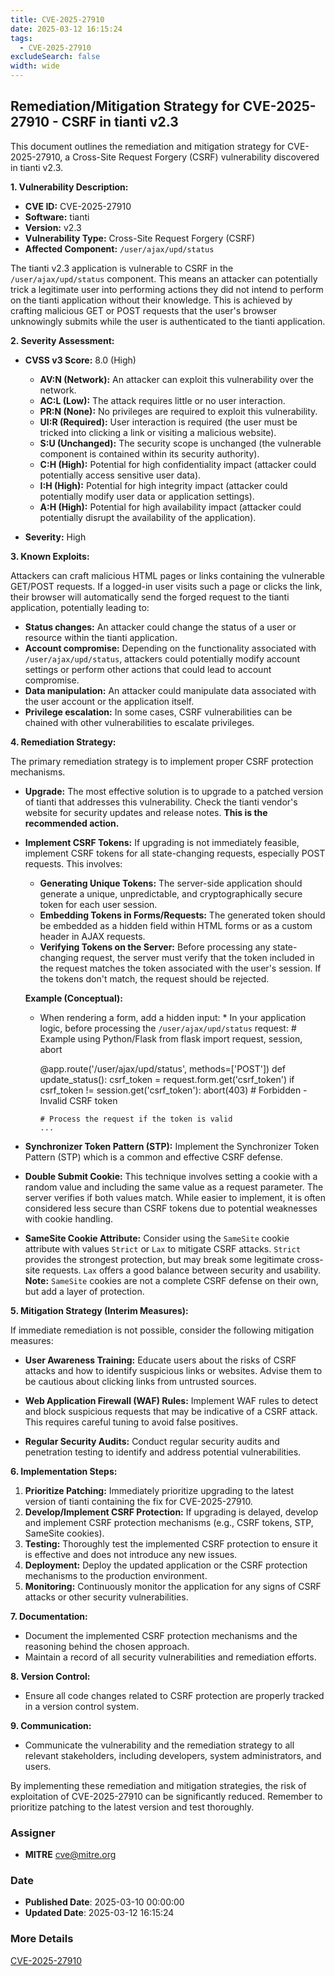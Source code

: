 ```yaml
---
title: CVE-2025-27910
date: 2025-03-12 16:15:24
tags:
  - CVE-2025-27910
excludeSearch: false
width: wide
---
```


## Remediation/Mitigation Strategy for CVE-2025-27910 - CSRF in tianti v2.3

This document outlines the remediation and mitigation strategy for CVE-2025-27910, a Cross-Site Request Forgery (CSRF) vulnerability discovered in tianti v2.3.

**1. Vulnerability Description:**

*   **CVE ID:** CVE-2025-27910
*   **Software:** tianti
*   **Version:** v2.3
*   **Vulnerability Type:** Cross-Site Request Forgery (CSRF)
*   **Affected Component:** `/user/ajax/upd/status`

The tianti v2.3 application is vulnerable to CSRF in the `/user/ajax/upd/status` component. This means an attacker can potentially trick a legitimate user into performing actions they did not intend to perform on the tianti application without their knowledge.  This is achieved by crafting malicious GET or POST requests that the user's browser unknowingly submits while the user is authenticated to the tianti application.

**2. Severity Assessment:**

*   **CVSS v3 Score:** 8.0 (High)
    *   **AV:N (Network):** An attacker can exploit this vulnerability over the network.
    *   **AC:L (Low):** The attack requires little or no user interaction.
    *   **PR:N (None):** No privileges are required to exploit this vulnerability.
    *   **UI:R (Required):** User interaction is required (the user must be tricked into clicking a link or visiting a malicious website).
    *   **S:U (Unchanged):**  The security scope is unchanged (the vulnerable component is contained within its security authority).
    *   **C:H (High):**  Potential for high confidentiality impact (attacker could potentially access sensitive user data).
    *   **I:H (High):** Potential for high integrity impact (attacker could potentially modify user data or application settings).
    *   **A:H (High):** Potential for high availability impact (attacker could potentially disrupt the availability of the application).

*   **Severity:** High

**3. Known Exploits:**

Attackers can craft malicious HTML pages or links containing the vulnerable GET/POST requests. If a logged-in user visits such a page or clicks the link, their browser will automatically send the forged request to the tianti application, potentially leading to:

*   **Status changes:**  An attacker could change the status of a user or resource within the tianti application.
*   **Account compromise:** Depending on the functionality associated with `/user/ajax/upd/status`, attackers could potentially modify account settings or perform other actions that could lead to account compromise.
*   **Data manipulation:**  An attacker could manipulate data associated with the user account or the application itself.
*   **Privilege escalation:**  In some cases, CSRF vulnerabilities can be chained with other vulnerabilities to escalate privileges.

**4. Remediation Strategy:**

The primary remediation strategy is to implement proper CSRF protection mechanisms.

*   **Upgrade:** The most effective solution is to upgrade to a patched version of tianti that addresses this vulnerability.  Check the tianti vendor's website for security updates and release notes.  **This is the recommended action.**

*   **Implement CSRF Tokens:**  If upgrading is not immediately feasible, implement CSRF tokens for all state-changing requests, especially POST requests. This involves:
    *   **Generating Unique Tokens:**  The server-side application should generate a unique, unpredictable, and cryptographically secure token for each user session.
    *   **Embedding Tokens in Forms/Requests:**  The generated token should be embedded as a hidden field within HTML forms or as a custom header in AJAX requests.
    *   **Verifying Tokens on the Server:**  Before processing any state-changing request, the server must verify that the token included in the request matches the token associated with the user's session.  If the tokens don't match, the request should be rejected.

    **Example (Conceptual):**

    *   When rendering a form, add a hidden input:
                <input type="hidden" name="csrf_token" value="[Generated CSRF Token]">
            *   In your application logic, before processing the `/user/ajax/upd/status` request:
                # Example using Python/Flask
        from flask import request, session, abort

        @app.route('/user/ajax/upd/status', methods=['POST'])
        def update_status():
            csrf_token = request.form.get('csrf_token')
            if csrf_token != session.get('csrf_token'):
                abort(403)  # Forbidden - Invalid CSRF token

            # Process the request if the token is valid
            ...
        
*   **Synchronizer Token Pattern (STP):** Implement the Synchronizer Token Pattern (STP) which is a common and effective CSRF defense.

*   **Double Submit Cookie:**  This technique involves setting a cookie with a random value and including the same value as a request parameter. The server verifies if both values match.  While easier to implement, it is often considered less secure than CSRF tokens due to potential weaknesses with cookie handling.

*   **SameSite Cookie Attribute:**  Consider using the `SameSite` cookie attribute with values `Strict` or `Lax` to mitigate CSRF attacks. `Strict` provides the strongest protection, but may break some legitimate cross-site requests.  `Lax` offers a good balance between security and usability.  **Note:** `SameSite` cookies are not a complete CSRF defense on their own, but add a layer of protection.

**5. Mitigation Strategy (Interim Measures):**

If immediate remediation is not possible, consider the following mitigation measures:

*   **User Awareness Training:** Educate users about the risks of CSRF attacks and how to identify suspicious links or websites.  Advise them to be cautious about clicking links from untrusted sources.

*   **Web Application Firewall (WAF) Rules:** Implement WAF rules to detect and block suspicious requests that may be indicative of a CSRF attack.  This requires careful tuning to avoid false positives.

*   **Regular Security Audits:** Conduct regular security audits and penetration testing to identify and address potential vulnerabilities.

**6. Implementation Steps:**

1.  **Prioritize Patching:**  Immediately prioritize upgrading to the latest version of tianti containing the fix for CVE-2025-27910.
2.  **Develop/Implement CSRF Protection:** If upgrading is delayed, develop and implement CSRF protection mechanisms (e.g., CSRF tokens, STP, SameSite cookies).
3.  **Testing:** Thoroughly test the implemented CSRF protection to ensure it is effective and does not introduce any new issues.
4.  **Deployment:** Deploy the updated application or the CSRF protection mechanisms to the production environment.
5.  **Monitoring:** Continuously monitor the application for any signs of CSRF attacks or other security vulnerabilities.

**7. Documentation:**

*   Document the implemented CSRF protection mechanisms and the reasoning behind the chosen approach.
*   Maintain a record of all security vulnerabilities and remediation efforts.

**8. Version Control:**

*   Ensure all code changes related to CSRF protection are properly tracked in a version control system.

**9. Communication:**

*   Communicate the vulnerability and the remediation strategy to all relevant stakeholders, including developers, system administrators, and users.

By implementing these remediation and mitigation strategies, the risk of exploitation of CVE-2025-27910 can be significantly reduced. Remember to prioritize patching to the latest version and test thoroughly.

### Assigner
- **MITRE** <cve@mitre.org>

### Date
- **Published Date**: 2025-03-10 00:00:00
- **Updated Date**: 2025-03-12 16:15:24

### More Details
[CVE-2025-27910](https://www.cvedetails.com/cve/CVE-2025-27910)